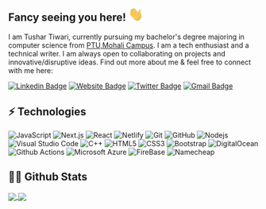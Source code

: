 ## Fancy seeing you here!  <img src="https://raw.githubusercontent.com/tushartiwari7/tushartiwari7/main/wave.gif" width="30px">

I am Tushar Tiwari, currently pursuing my bachelor's degree majoring in computer science from [PTU,Mohali Campus](https://mohali.ptu.ac.in/). I am a tech enthusiast and a technical writer. I am always open to collaborating on projects and innovative/disruptive ideas. Find out more about me & feel free to connect with me here:

[![Linkedin Badge](https://img.shields.io/badge/-tushartiwari0172-blue?style=flat-square&logo=Linkedin&logoColor=white&link=https://www.linkedin.com/in/tushartiwari0172/)](https://www.linkedin.com/in/tushartiwari0172/)
[![Website Badge](https://img.shields.io/badge/-Website-333?style=flat-square&logo=webmoney&logoColor=white&link=http://tushartiwari.me)](http://tushartiwari.me)
[![Twitter Badge](https://img.shields.io/badge/-tushartiwari__me-blue?style=flat-square&logo=twitter&logoColor=white&link=https://twitter.com/tushartiwari_me)](https://twitter.com/tushartiwarii)
[![Gmail Badge](https://img.shields.io/badge/-tushartiwari0172@gmail.com-c14438?style=flat-square&logo=Gmail&logoColor=white&link=mailto:tushartiwari0172@gmail.com)](mailto:tushartiwari0172@gmail.com)


## ⚡ Technologies

![JavaScript](https://img.shields.io/badge/-JavaScript-black?style=flat-square&logo=javascript)
![Next.js](https://img.shields.io/badge/NExtJs-222222?style=flat-square&logo=Next.js)
![React](https://img.shields.io/badge/-React-black?style=flat-square&logo=react)
![Netlify](https://img.shields.io/badge/-Netlify-gray?style=flat-square&logo=netlify)
![Git](https://img.shields.io/badge/-Git-black?style=flat-square&logo=git)
![GitHub](https://img.shields.io/badge/-GitHub-181717?style=flat-square&logo=github)
![Nodejs](https://img.shields.io/badge/-Nodejs-black?style=flat-square&logo=Node.js)
![Visual Studio Code](https://img.shields.io/badge/-Visual%20studio%20code-grey?style=flat-square&logo=visual-studio-code&logoColor=blue)
![C++](https://img.shields.io/badge/-C++-00599C?style=flat-square&logo=c)
![HTML5](https://img.shields.io/badge/-HTML5-E34F26?style=flat-square&logo=html5&logoColor=white)
![CSS3](https://img.shields.io/badge/-CSS3-1572B6?style=flat-square&logo=css3)
![Bootstrap](https://img.shields.io/badge/-Bootstrap-563D7C?style=flat-square&logo=bootstrap)
![DigitalOcean](https://img.shields.io/badge/-Digital%20Ocean-darkblue?style=flat-square&logo=digitalocean)
![Github Actions](https://img.shields.io/badge/-Github%20Actions-gray?style=flat-square&logo=github&logoColor=5ce500)
![Microsoft Azure](https://img.shields.io/badge/Microsoft%20Azure-232F7E?style=flat-square&logo=microsoft-azure)
![FireBase](https://img.shields.io/badge/-firebase-8E1C04?style=flat-square&logo=firebase)
![Namecheap](https://img.shields.io/badge/Namecheap-E34F26?style=flat-square&logo=Namecheap)

## 👨‍💻 Github Stats
 
<a href="#">
  <img align="center" width="49%" src="https://github-readme-stats.vercel.app/api?username=tushartiwari7&count_private=true&show_icons=true&include_all_commits=true&theme=tokyonight" />
</a>
<a href="#">
  <img align="center" width="49%" src="https://github-readme-streak-stats.herokuapp.com/?user=tushartiwari7&theme=tokyonight" />
</a>
